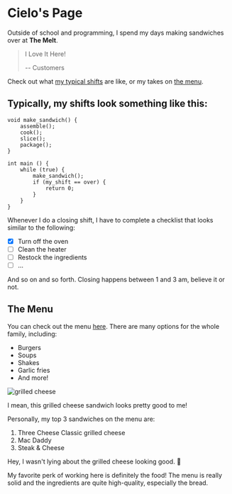 # Cielo's Page

Outside of school and programming, I spend my days making sandwiches over at **The Melt**.

> I Love It Here!
> 
> -- Customers

Check out what [my typical shifts](https://github.com/cieloaloy/cse-110-proj/blob/main/index.md#typically-my-shifts-look-something-like-this) are like, or my takes on [the menu](https://github.com/cieloaloy/cse-110-proj/blob/main/index.md#the-menu).

## Typically, my shifts look something like this:

```
void make_sandwich() {
    assemble();
    cook();
    slice();
    package();
}

int main () {
    while (true) {
        make_sandwich();
        if (my_shift == over) {
            return 0;
        }
    }
}
```

Whenever I do a closing shift, I have to complete a checklist that looks similar to the following:

- [x] Turn off the oven
- [ ] Clean the heater
- [ ] Restock the ingredients
- [ ] ...

And so on and so forth. Closing happens between 1 and 3 am, believe it or not.

## The Menu

You can check out the menu [here](https://www.themelt.com/our-menu). There are many options for the whole family, including:

- Burgers
- Soups
- Shakes
- Garlic fries
- And more!

![grilled cheese](https://static.wixstatic.com/media/cd81c1_e0702c8e31f44fe292597e03e31b9d9e~mv2.jpg/v1/fill/w_298,h_238,al_c,q_80,usm_0.66_1.00_0.01,enc_auto/cd81c1_e0702c8e31f44fe292597e03e31b9d9e~mv2.jpg)

I mean, this grilled cheese sandwich looks pretty good to me!

Personally, my top 3 sandwiches on the menu are:

1. Three Cheese Classic grilled cheese
2. Mac Daddy
3. Steak & Cheese

Hey, I wasn't lying about the grilled cheese looking good. 👀

My favorite perk of working here is definitely the food! The menu is really solid and the ingredients are quite high-quality, especially the bread.
